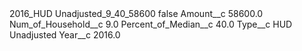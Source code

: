 <?xml version="1.0" encoding="UTF-8"?>
<CustomMetadata xmlns="http://soap.sforce.com/2006/04/metadata" xmlns:xsi="http://www.w3.org/2001/XMLSchema-instance" xmlns:xsd="http://www.w3.org/2001/XMLSchema">
    <label>2016_HUD Unadjusted_9_40_58600</label>
    <protected>false</protected>
    <values>
        <field>Amount__c</field>
        <value xsi:type="xsd:double">58600.0</value>
    </values>
    <values>
        <field>Num_of_Household__c</field>
        <value xsi:type="xsd:double">9.0</value>
    </values>
    <values>
        <field>Percent_of_Median__c</field>
        <value xsi:type="xsd:double">40.0</value>
    </values>
    <values>
        <field>Type__c</field>
        <value xsi:type="xsd:string">HUD Unadjusted</value>
    </values>
    <values>
        <field>Year__c</field>
        <value xsi:type="xsd:double">2016.0</value>
    </values>
</CustomMetadata>
